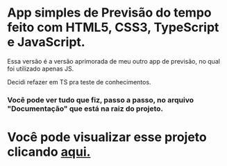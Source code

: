<h1> App simples de Previsão do tempo feito com HTML5, CSS3, TypeScript e JavaScript. </h1>

<p> Essa versão é a versão aprimorada de meu outro app de previsão, no qual foi utilizado apenas JS. </p>

<p> Decidi refazer em TS pra teste de conhecimentos. </p>

<h3> Você pode ver tudo que fiz, passo a passo, no arquivo "Documentação" que está na raiz do projeto. </h3>

<h1> Você pode visualizar esse projeto clicando <a href="">aqui.</a>
